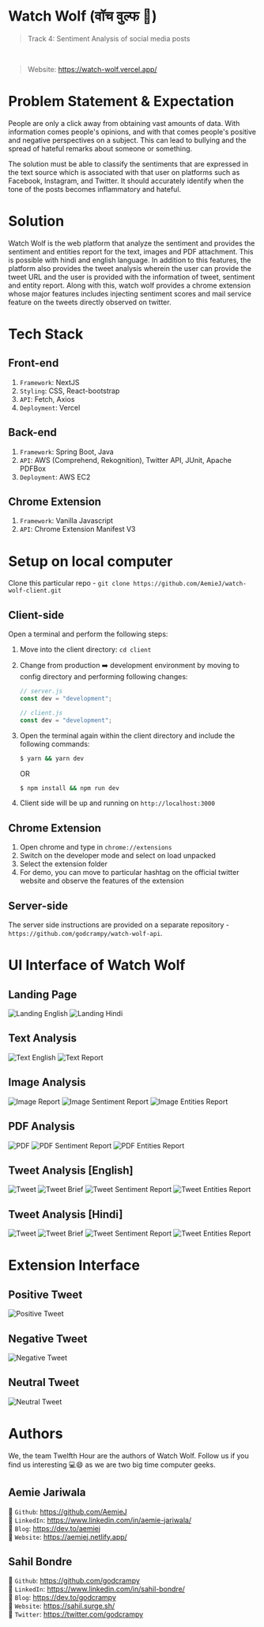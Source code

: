 # Watch Wolf (वॉच वुल्फ 🐺)

> Track 4: Sentiment Analysis of social media posts
<br/>

> Website: https://watch-wolf.vercel.app/

# Problem Statement & Expectation

People are only a click away from obtaining vast amounts of data. With information comes people's opinions, and with that comes people's positive and negative perspectives on a subject. This can lead to bullying and the spread of hateful remarks about someone or something. 

The solution must be able to classify the sentiments that are expressed in the text source which is associated with that user on platforms such as Facebook, Instagram, and Twitter. It should accurately identify when the tone of the posts becomes inflammatory and hateful.

# Solution
Watch Wolf is the web platform that analyze the sentiment and provides the sentiment and entities report
for the text, images and PDF attachment. This is possible with hindi and english language. In addition to this features, the platform also provides the tweet analysis wherein the user can provide the tweet URL and the user is provided with the information of tweet, sentiment and entity report. Along with this, watch wolf provides a chrome extension whose major features includes injecting sentiment scores and mail service feature on the tweets directly observed on twitter.

# Tech Stack

## Front-end 
1. `Framework`: NextJS 
2. `Styling`: CSS, React-bootstrap
3. `API`: Fetch, Axios
3. `Deployment`: Vercel

## Back-end 
1. `Framework`: Spring Boot, Java
2. `API`: AWS (Comprehend, Rekognition), Twitter API, JUnit, Apache PDFBox
3. `Deployment`: AWS EC2

## Chrome Extension 
1. `Framework`: Vanilla Javascript
2. `API`: Chrome Extension Manifest V3

# Setup on local computer
Clone this particular repo - `git clone https://github.com/AemieJ/watch-wolf-client.git`

## Client-side
Open a terminal and perform the following steps:

1. Move into the client directory: `cd client`
2. Change from production ➡️ development environment by moving to config directory and performing following changes:

    ```javascript
    // server.js
    const dev = "development";
    ```

    ```javascript
    // client.js
    const dev = "development";
    ```

3. Open the terminal again within the client directory and include the following commands: 
    ```bash
    $ yarn && yarn dev
    ```
    OR 
    ```bash
    $ npm install && npm run dev
    ```

4. Client side will be up and running on `http://localhost:3000`

## Chrome Extension 
1. Open chrome and type in `chrome://extensions`
2. Switch on the developer mode and select on load unpacked
3. Select the extension folder
4. For demo, you can move to particular hashtag on the official twitter website and 
observe the features of the extension

## Server-side
The server side instructions are provided on a separate repository - `https://github.com/godcrampy/watch-wolf-api`.


# UI Interface of Watch Wolf

## Landing Page
![Landing English](./image/landing/english.png)
![Landing Hindi](./image/landing/hindi.png)

## Text Analysis
![Text English](./image/text/text-english.png)
![Text Report](./image/text/text-report.png)

## Image Analysis
![Image Report](./image/images/img.png)
![Image Sentiment Report](./image/images/img_sentiment.png)
![Image Entities Report](./image/images/img_entities.png)

## PDF Analysis
![PDF](./image/pdf/pdf.png)
![PDF Sentiment Report](./image/pdf/pdf_sentiment.png)
![PDF Entities Report](./image/pdf/pdf_entities.png)

## Tweet Analysis [English]
![Tweet](./image/tweet/english/tweet.png)
![Tweet Brief](./image/tweet/english/tweet_brief.png)
![Tweet Sentiment Report](./image/tweet/english/tweet_sentiment.png)
![Tweet Entities Report](./image/tweet/english/tweet_entities.png)

## Tweet Analysis [Hindi]
![Tweet](./image/tweet/hindi/tweet_hi.png)
![Tweet Brief](./image/tweet/hindi/tweet_hi_brief.png)
![Tweet Sentiment Report](./image/tweet/hindi/tweet_hi_sentiment.png)
![Tweet Entities Report](./image/tweet/hindi/tweet_hi_entities.png)

# Extension Interface 

## Positive Tweet 
![Positive Tweet](./image/extension/positive_tweet.png)

## Negative Tweet 
![Negative Tweet](./image/extension/negative_tweet.png)

## Neutral Tweet
![Neutral Tweet](./image/extension/neutral_tweet.png)

# Authors 
We, the team Twelfth Hour are the authors of Watch Wolf. Follow us if you find us interesting 💻😄 as we are two big time computer geeks. 

## Aemie Jariwala
📌 `Github`: https://github.com/AemieJ <br/>
📌 `LinkedIn`: https://www.linkedin.com/in/aemie-jariwala/ <br/>
📌 `Blog`: https://dev.to/aemiej <br/>
📌 `Website`: https://aemiej.netlify.app/ <br/>

## Sahil Bondre
📌 `Github`: https://github.com/godcrampy <br/>
📌 `LinkedIn`: https://www.linkedin.com/in/sahil-bondre/ <br/>
📌 `Blog`: https://dev.to/godcrampy <br/>
📌 `Website`: https://sahil.surge.sh/ <br/>
📌 `Twitter`: https://twitter.com/godcrampy <br/>